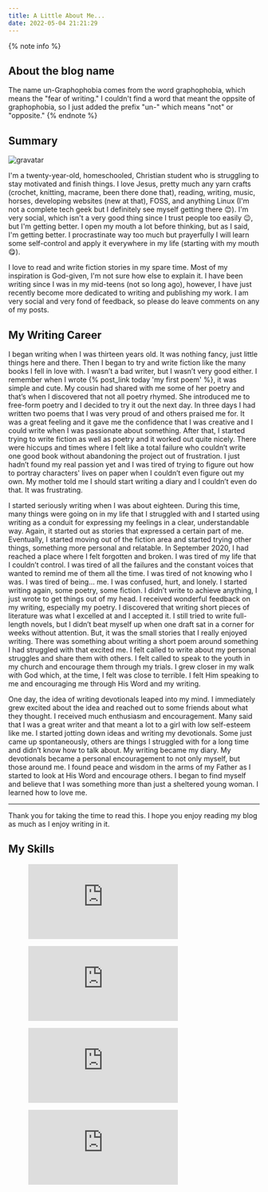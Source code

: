```yaml
---
title: A Little About Me...
date: 2022-05-04 21:21:29
---
```


{% note info %}

## About the blog name

The name un-Graphophobia comes from the word graphophobia, which means the "fear of writing." I couldn't find a word that meant the oppsite of graphophobia, so I just added the prefix "un-" which means "not" or "opposite."
{% endnote %}

## Summary

![gravatar](https://www.gravatar.com/avatar/8305681be23372ec3c774233546f849f?s=300)

I'm a twenty-year-old,  homeschooled, Christian student who is struggling to stay motivated and finish things. I love Jesus, pretty much any yarn crafts (crochet, knitting, macrame, been there done that), reading, writing, music, horses, developing websites (new at that), FOSS, and anything Linux (I'm not a complete tech geek but I definitely see myself getting there 😊). I'm very social, which isn't a very good thing since I trust people too easily 😉, but I'm getting better. I open my mouth a lot before thinking, but as I said, I'm getting better. I procrastinate way too much but prayerfully I will learn some self-control and apply it everywhere in my life (starting with my mouth😋).

I love to read and write fiction stories in my spare time. Most of my inspiration is God-given, I'm not sure how else to explain it. I have been writing since I was in my mid-teens (not so long ago), however, I have just recently become more dedicated to writing and publishing my work. I am very social and very fond of feedback, so please do leave comments on any of my posts.

## My Writing Career

I began writing when I was thirteen years old. It was nothing fancy, just little things here and there. Then I began to try and write fiction like the many books I fell in love with. I wasn’t a bad writer, but I wasn’t very good either. I remember when I wrote {% post_link today 'my first poem' %}, it was simple and cute. My cousin had shared with me some of her poetry and that’s when I discovered that not all poetry rhymed. She introduced me to free-form poetry and I decided to try it out the next day. In three days I had written two poems that I was very proud of and others praised me for. It was a great feeling and it gave me the confidence that I was creative and I could write when I was passionate about something. After that, I started trying to write fiction as well as poetry and it worked out quite nicely. There were hiccups and times where I felt like a total failure who couldn’t write one good book without abandoning the project out of frustration. I just hadn’t found my real passion yet and I was tired of trying to figure out how to portray characters' lives on paper when I couldn’t even figure out my own. My mother told me I should start writing a diary and I couldn’t even do that. It was frustrating.

I started seriously writing when I was about eighteen. During this time, many things were going on in my life that I struggled with and I started using writing as a conduit for expressing my feelings in a clear, understandable way. Again, it started out as stories that expressed a certain part of me. Eventually, I started moving out of the fiction area and started trying other things, something more personal and relatable. In September 2020, I had reached a place where I felt forgotten and broken. I was tired of my life that I couldn’t control. I was tired of all the failures and the constant voices that wanted to remind me of them all the time. I was tired of not knowing who I was. I was tired of being... me. I was confused, hurt, and lonely. I started writing again, some poetry, some fiction. I didn’t write to achieve anything, I just wrote to get things out of my head. I received wonderful feedback on my writing, especially my poetry. I discovered that writing short pieces of literature was what I excelled at and I accepted it. I still tried to write full-length novels, but I didn’t beat myself up when one draft sat in a corner for weeks without attention. But, it was the small stories that I really enjoyed writing. There was something about writing a short poem around something I had struggled with that excited me. I felt called to write about my personal struggles and share them with others. I felt called to speak to the youth in my church and encourage them through my trials. I grew closer in my walk with God which, at the time, I felt was close to terrible. I felt Him speaking to me and encouraging me through His Word and my writing.

One day, the idea of writing devotionals leaped into my mind. I immediately grew excited about the idea and reached out to some friends about what they thought. I received much enthusiasm and encouragement. Many said that I was a great writer and that meant a lot to a girl with low self-esteem like me. I started jotting down ideas and writing my devotionals. Some just came up spontaneously, others are things I struggled with for a long time and didn’t know how to talk about. My writing became my diary. My devotionals became a personal encouragement to not only myself, but those around me. I found peace and wisdom in the arms of my Father as I started to look at His Word and encourage others. I began to find myself and believe that I was something more than just a sheltered young woman. I learned how to love me.

---

Thank you for taking the time to read this. I hope you enjoy reading my blog as much as I enjoy writing in it.

## My Skills

<figure><embed src="https://wakatime.com/share/@ccbad61e-6cd2-447c-8f68-762125843a00/f5543dff-8f03-4fb8-aee4-0d529067bd06.svg"></embed></figure>

<figure><embed src="https://wakatime.com/share/@ccbad61e-6cd2-447c-8f68-762125843a00/a9cfa60b-486f-43a9-a412-f8e5bbf74f0d.svg"></embed></figure>

<figure><embed src="https://wakatime.com/share/@ccbad61e-6cd2-447c-8f68-762125843a00/230f94ca-72ce-49fe-a22f-311602dac0bd.svg"></embed></figure>

<figure><embed src="https://wakatime.com/share/@ccbad61e-6cd2-447c-8f68-762125843a00/69636ea0-618e-44b7-8ece-b962e1ae81a4.svg"></embed></figure>
